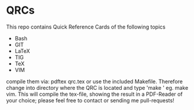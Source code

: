 QRCs
====

This repo contains Quick Reference Cards of the following topics

- Bash
- GIT
- LaTeX
- TIG
- TeX
- VIM

compile them via: pdftex qrc.tex or use the included Makefile. Therefore change into directory where the QRC is located and type 'make ' eg. make vim. This will compile the tex-file, showing the result in a PDF-Reader of your choice; please feel free to contact or sending me pull-requests!
